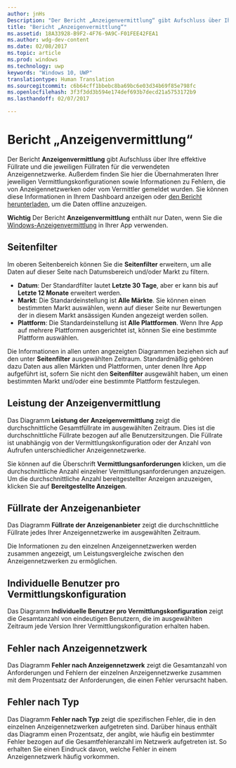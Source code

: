 ```yaml
---
author: jnHs
Description: "Der Bericht „Anzeigenvermittlung“ gibt Aufschluss über Ihre effektive Füllrate und die jeweiligen Füllraten für die verwendeten Anzeigennetzwerke."
title: "Bericht „Anzeigenvermittlung“"
ms.assetid: 18A33928-B9F2-4F76-9A9C-F01FEE42FEA1
ms.author: wdg-dev-content
ms.date: 02/08/2017
ms.topic: article
ms.prod: windows
ms.technology: uwp
keywords: "Windows 10, UWP"
translationtype: Human Translation
ms.sourcegitcommit: c6b64cff1bbebc8ba69bc6e03d34b69f85e798fc
ms.openlocfilehash: 3f3f3dd3b594e174def693b7decd21a5753172b9
ms.lasthandoff: 02/07/2017

---
```


# <a name="ad-mediation-report"></a>Bericht „Anzeigenvermittlung“


Der Bericht **Anzeigenvermittlung** gibt Aufschluss über Ihre effektive Füllrate und die jeweiligen Füllraten für die verwendeten Anzeigennetzwerke. Außerdem finden Sie hier die Übernahmeraten Ihrer jeweiligen Vermittlungskonfigurationen sowie Informationen zu Fehlern, die von Anzeigennetzwerken oder vom Vermittler gemeldet wurden. Sie können diese Informationen in Ihrem Dashboard anzeigen oder [den Bericht herunterladen](download-analytic-reports.md), um die Daten offline anzuzeigen.

**Wichtig**  Der Bericht **Anzeigenvermittlung** enthält nur Daten, wenn Sie die [Windows-Anzeigenvermittlung](https://msdn.microsoft.com/library/windows/apps/xaml/dn864359) in Ihrer App verwenden.

 

## <a name="page-filters"></a>Seitenfilter


Im oberen Seitenbereich können Sie die **Seitenfilter** erweitern, um alle Daten auf dieser Seite nach Datumsbereich und/oder Markt zu filtern.

-   **Datum**: Der Standardfilter lautet **Letzte 30 Tage**, aber er kann bis auf **Letzte 12 Monate** erweitert werden.
-   **Markt**: Die Standardeinstellung ist **Alle Märkte**. Sie können einen bestimmten Markt auswählen, wenn auf dieser Seite nur Bewertungen der in diesem Markt ansässigen Kunden angezeigt werden sollen.
-   **Plattform**: Die Standardeinstellung ist **Alle Plattformen**. Wenn Ihre App auf mehrere Plattformen ausgerichtet ist, können Sie eine bestimmte Plattform auswählen.

Die Informationen in allen unten angezeigten Diagrammen beziehen sich auf den unter **Seitenfilter** ausgewählten Zeitraum. Standardmäßig gehören dazu Daten aus allen Märkten und Plattformen, unter denen Ihre App aufgeführt ist, sofern Sie nicht den **Seitenfilter** ausgewählt haben, um einen bestimmten Markt und/oder eine bestimmte Plattform festzulegen.

## <a name="ad-mediation-performance"></a>Leistung der Anzeigenvermittlung


Das Diagramm **Leistung der Anzeigenvermittlung** zeigt die durchschnittliche Gesamtfüllrate im ausgewählten Zeitraum. Dies ist die durchschnittliche Füllrate bezogen auf alle Benutzersitzungen. Die Füllrate ist unabhängig von der Vermittlungskonfiguration oder der Anzahl von Aufrufen unterschiedlicher Anzeigennetzwerke.

Sie können auf die Überschrift **Vermittlungsanforderungen** klicken, um die durchschnittliche Anzahl einzelner Vermittlungsanforderungen anzuzeigen. Um die durchschnittliche Anzahl bereitgestellter Anzeigen anzuzeigen, klicken Sie auf **Bereitgestellte Anzeigen**.

## <a name="ad-provider-fill-rates"></a>Füllrate der Anzeigenanbieter


Das Diagramm **Füllrate der Anzeigenanbieter** zeigt die durchschnittliche Füllrate jedes Ihrer Anzeigennetzwerke im ausgewählten Zeitraum.

Die Informationen zu den einzelnen Anzeigennetzwerken werden zusammen angezeigt, um Leistungsvergleiche zwischen den Anzeigennetzwerken zu ermöglichen.

## <a name="unique-users-per-mediation-configuration"></a>Individuelle Benutzer pro Vermittlungskonfiguration


Das Diagramm **Individuelle Benutzer pro Vermittlungskonfiguration** zeigt die Gesamtanzahl von eindeutigen Benutzern, die im ausgewählten Zeitraum jede Version Ihrer Vermittlungskonfiguration erhalten haben.

## <a name="errors-by-ad-network"></a>Fehler nach Anzeigennetzwerk


Das Diagramm **Fehler nach Anzeigennetzwerk** zeigt die Gesamtanzahl von Anforderungen und Fehlern der einzelnen Anzeigennetzwerke zusammen mit dem Prozentsatz der Anforderungen, die einen Fehler verursacht haben.

## <a name="errors-by-type"></a>Fehler nach Typ


Das Diagramm **Fehler nach Typ** zeigt die spezifischen Fehler, die in den einzelnen Anzeigennetzwerken aufgetreten sind. Darüber hinaus enthält das Diagramm einen Prozentsatz, der angibt, wie häufig ein bestimmter Fehler bezogen auf die Gesamtfehleranzahl im Netzwerk aufgetreten ist. So erhalten Sie einen Eindruck davon, welche Fehler in einem Anzeigennetzwerk häufig vorkommen.

 

 





